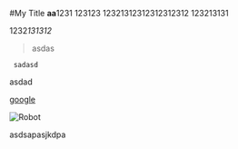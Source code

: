 #My Title
**aa**1231
123123
12321312312312312312
123213131

1232*131312*

>asdas

```
 sadasd
```
 
 asdad

[google](https://www.google.com/)
 
![Robot](https://cdn.pixabay.com/photo/2012/11/28/09/08/mars-67522_960_720.jpg
)

asdsapasjkdpa